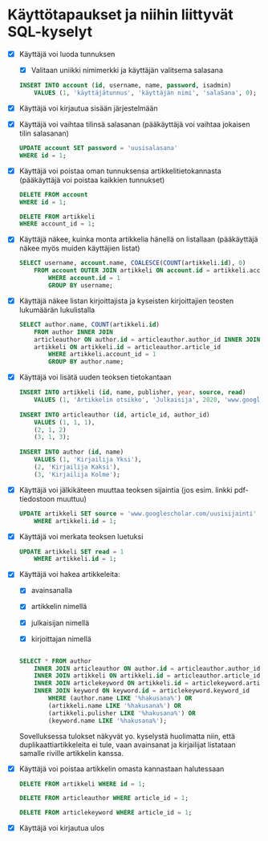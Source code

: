 # Käyttötapaukset ja niihin liittyvät SQL-kyselyt

- [x] Käyttäjä voi luoda tunnuksen

    - [x] Valitaan uniikki nimimerkki ja käyttäjän valitsema salasana
    
    ```sql
    INSERT INTO account (id, username, name, password, isadmin) 
        VALUES (1, 'käyttäjätunnus', 'käyttäjän nimi', 'salaSana', 0);
    ```

- [x] Käyttäjä voi kirjautua sisään järjestelmään

- [x] Käyttäjä voi vaihtaa tilinsä salasanan (pääkäyttäjä voi vaihtaa jokaisen tilin salasanan)

    ```sql
    UPDATE account SET password = 'uusisalasana'
    WHERE id = 1;
    ```
    
- [x] Käyttäjä voi poistaa oman tunnuksensa artikkelitietokannasta (pääkäyttäjä voi poistaa kaikkien tunnukset)

    ```sql
    DELETE FROM account 
    WHERE id = 1;
    
    DELETE FROM artikkeli
    WHERE account_id = 1;
    ```
    
- [x] Käyttäjä näkee, kuinka monta artikkelia hänellä on listallaan (pääkäyttäjä näkee myös muiden käyttäjien listat)

    ```sql
    SELECT username, account.name, COALESCE(COUNT(artikkeli.id), 0)
        FROM account OUTER JOIN artikkeli ON account.id = artikkeli.account_id
            WHERE account.id = 1
            GROUP BY username;
    ```
    
- [x] Käyttäjä näkee listan kirjoittajista ja kyseisten kirjoittajien teosten lukumäärän lukulistalla

    ```sql
    SELECT author.name, COUNT(artikkeli.id)
        FROM author INNER JOIN
        articleauthor ON author.id = articleauthor.author_id INNER JOIN
        artikkeli ON artikkeli.id = articleauthor.article_id
            WHERE artikkeli.account_id = 1
            GROUP BY author.name;
     ```

- [x] Käyttäjä voi lisätä uuden teoksen tietokantaan

    ```sql
    INSERT INTO artikkeli (id, name, publisher, year, source, read)
        VALUES (1, 'Artikkelin otsikko', 'Julkaisija', 2020, 'www.googlescholar.com/artikkeli', 0);
        
    INSERT INTO articleauthor (id, article_id, author_id) 
        VALUES (1, 1, 1),
        (2, 1, 2)
        (3, 1, 3);
        
    INSERT INTO author (id, name)
        VALUES (1, 'Kirjailija Yksi'),
        (2, 'Kirjailija Kaksi'),
        (3, 'Kirjailija Kolme');
    ```

- [x] Käyttäjä voi jälkikäteen muuttaa teoksen sijaintia (jos esim. linkki pdf-tiedostoon muuttuu)

    ```sql
    UPDATE artikkeli SET source = 'www.googlescholar.com/uusisijainti'
        WHERE artikkeli.id = 1;
    ```

- [x] Käyttäjä voi merkata teoksen luetuksi

    ```sql
    UPDATE artikkeli SET read = 1
        WHERE artikkeli.id = 1;
    ```

- [x] Käyttäjä voi hakea artikkeleita:

    - [x] avainsanalla

    - [x] artikkelin nimellä

    - [x] julkaisijan nimellä

    - [x] kirjoittajan nimellä
    
    ```sql

    SELECT * FROM author
        INNER JOIN articleauthor ON author.id = articleauthor.author_id
        INNER JOIN artikkeli ON artikkeli.id = articleauthor.article_id
        INNER JOIN articlekeyword ON artikkeli.id = articlekeyword.article_id
        INNER JOIN keyword ON keyword.id = articlekeyword.keyword_id
            WHERE (author.name LIKE '%hakusana%') OR 
            (artikkeli.name LIKE '%hakusana%') OR
            (artikkeli.pulisher LIKE '%hakusana%') OR
            (keyword.name LIKE '%hakusana%');
     ```
     
     Sovelluksessa tulokset näkyvät yo. kyselystä huolimatta niin, että duplikaattiartikkeleita ei tule, vaan avainsanat ja kirjailijat listataan samalle riville artikkelin kanssa. 

- [x] Käyttäjä voi poistaa artikkelin omasta kannastaan halutessaan

    ```sql
    DELETE FROM artikkeli WHERE id = 1;
    
    DELETE FROM articleauthor WHERE article_id = 1;
    
    DELETE FROM articlekeyword WHERE article_id = 1;
    ```

- [x] Käyttäjä voi kirjautua ulos
